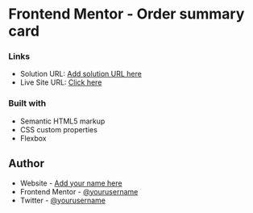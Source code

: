 # Frontend Mentor - Order summary card


### Links

- Solution URL: [Add solution URL here](https://your-solution-url.com)
- Live Site URL: [Click here](https://aleksandrej1995.github.io/Order-Summary-Component/)



### Built with

- Semantic HTML5 markup
- CSS custom properties
- Flexbox


## Author

- Website - [Add your name here](https://www.your-site.com)
- Frontend Mentor - [@yourusername](https://www.frontendmentor.io/profile/yourusername)
- Twitter - [@yourusername](https://www.twitter.com/yourusername)
